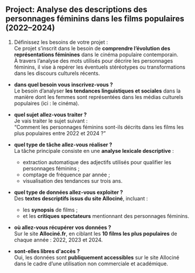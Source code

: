 ## Project: Analyse des descriptions des personnages féminins dans les films populaires (2022–2024)   

1. Définissez les besoins de votre projet :   
  Ce projet s’inscrit dans le besoin de **comprendre l’évolution des représentations féminines** dans le cinéma populaire contemporain.  
À travers l’analyse des mots utilisés pour décrire les personnages féminins, il vise à repérer les éventuels stéréotypes ou transformations dans les discours culturels récents.   

- **dans quel besoin vous inscrivez-vous ?**   
  Le besoin d’analyser **les tendances linguistiques et sociales** dans la manière dont les femmes sont représentées dans les médias culturels populaires (ici : le cinéma).

- **quel sujet allez-vous traiter ?**   
  Je vais traiter le sujet suivant :  
  “Comment les personnages féminins sont-ils décrits dans les films les plus populaires entre 2022 et 2024 ?”   

- **quel type de tâche allez-vous réaliser ?**   
  La tâche principale consiste en une **analyse lexicale descriptive** :   
  - extraction automatique des adjectifs utilisés pour qualifier les personnages féminins ;   
  - comptage de fréquence par année ;   
  - visualisation des tendances sur trois ans.   

- **quel type de données allez-vous exploiter ?**   
  Des **textes descriptifs issus du site Allociné**, incluant :   
  - les **synopsis** de films ;   
  - et les **critiques spectateurs** mentionnant des personnages féminins.   

- **où allez-vous récupérer vos données ?**   
  Sur le site **Allociné.fr**, en ciblant les **10 films les plus populaires** de chaque année : 2022, 2023 et 2024.

- **sont-elles libres d'accès ?**   
  Oui, les données sont **publiquement accessibles** sur le site Allociné dans le cadre d’une utilisation non commerciale et académique.
